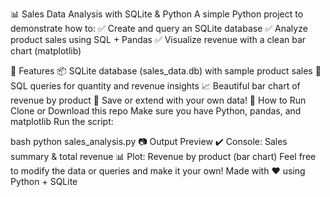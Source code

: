 📊 Sales Data Analysis with SQLite & Python A simple Python project to demonstrate how to: ✅ Create and query an SQLite database ✅ Analyze product sales using SQL + Pandas ✅ Visualize revenue with a clean bar chart (matplotlib)

🔧 Features 📦 SQLite database (sales_data.db) with sample product sales 🧠 SQL queries for quantity and revenue insights 📈 Beautiful bar chart of revenue by product 💾 Save or extend with your own data! 🚀 How to Run Clone or Download this repo Make sure you have Python, pandas, and matplotlib Run the script:

bash python sales_analysis.py
📷 Output Preview ✔️ Console: Sales summary & total revenue 📊 Plot: Revenue by product (bar chart)
Feel free to modify the data or queries and make it your own! Made with ❤️ using Python + SQLite
